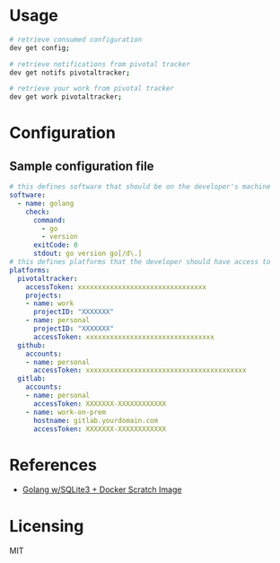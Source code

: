 
# Usage

```sh
# retrieve consumed configuration
dev get config;

# retrieve notifications from pivotal tracker
dev get notifs pivotaltracker;

# retrieve your work from pivotal tracker
dev get work pivotaltracker;
```

# Configuration

## Sample configuration file

```yaml
# this defines software that should be on the developer's machine
software:
  - name: golang
    check:
      command:
        - go
        - version
      exitCode: 0
      stdout: go version go[/d\.]
# this defines platforms that the developer should have access to
platforms:
  pivotaltracker:
    accessToken: xxxxxxxxxxxxxxxxxxxxxxxxxxxxxxxx
    projects:
    - name: work
      projectID: "XXXXXXX"
    - name: personal
      projectID: "XXXXXXX"
      accessToken: xxxxxxxxxxxxxxxxxxxxxxxxxxxxxxxx
  github:
    accounts:
    - name: personal
      accessToken: xxxxxxxxxxxxxxxxxxxxxxxxxxxxxxxxxxxxxxxx
  gitlab:
    accounts:
    - name: personal
      accessToken: XXXXXXX-XXXXXXXXXXXX
    - name: work-on-prem
      hostname: gitlab.yourdomain.com
      accessToken: XXXXXXX-XXXXXXXXXXXX
```

# References

- [Golang w/SQLite3 + Docker Scratch Image](https://7thzero.com/blog/golang-w-sqlite3-docker-scratch-image)
  
# Licensing

MIT
